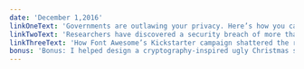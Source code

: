 ```yaml
---
date: 'December 1,2016'
linkOneText: 'Governments are outlawing your privacy. Here’s how you can stop them (8 minute read): http://bit.ly/2fJScTP'
linkTwoText: 'Researchers have discovered a security breach of more than 1 million Google accounts (4 minute read): http://bit.ly/2fPWmVw'
linkThreeText: 'How Font Awesome’s Kickstarter campaign shattered the records for open source software (10 minute read): http://bit.ly/2gZiXDN'
bonus: 'Bonus: I helped design a cryptography-inspired ugly Christmas sweater (4 minute read): http://bit.ly/2gStReO'
---
```

